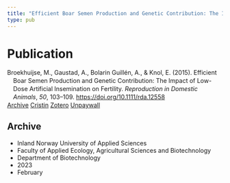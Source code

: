 ```yaml
---
title: "Efficient Boar Semen Production and Genetic Contribution: The Impact of Low-Dose Artificial Insemination on Fertility"
type: pub
---
```

<h1>Publication</h1>
<article id="csl-bib-container-XT7FCIKK" class="csl-bib-container">
  <div class="csl-bib-body" style="line-height: 1.35; padding-left: 1em; text-indent:-1em;">
  <div class="csl-entry">Broekhuijse, M., Gaustad, A., Bolarin Guill&#xE9;n, A., &amp; Knol, E. (2015). Efficient Boar Semen Production and Genetic Contribution: The Impact of Low-Dose Artificial Insemination on Fertility. <i>Reproduction in Domestic Animals</i>, <i>50</i>, 103&#x2013;109. <a href="https://doi.org/10.1111/rda.12558">https://doi.org/10.1111/rda.12558</a></div>
</div>
  <div class="csl-bib-buttons">
    <a href="#taxonomy-article-XT7FCIKK" class="csl-bib-button">Archive</a>
    <a href="https://app.cristin.no/results/show.jsf?id=2127866" alt="Cristin URL" class="csl-bib-button">Cristin</a>
    <a href="http://zotero.org/groups/5022929/items/XT7FCIKK" alt="Zotero URL" class="csl-bib-button">Zotero</a>
    <a href="https://onlinelibrary.wiley.com/doi/pdfdirect/10.1111/rda.12558" class="csl-bib-button">Unpaywall</a>
  </div>
  <div id="csl-bib-meta-container-XT7FCIKK"></div>
</article>
<div id="csl-bib-meta-XT7FCIKK" class="csl-bib-meta">
  <article id="taxonomy-article-XT7FCIKK" class="taxonomy-article">
    <h1>Archive</h1>
    <ul>
      <li>Inland Norway University of Applied Sciences</li>
      <li>Faculty of Applied Ecology, Agricultural Sciences and Biotechnology</li>
      <li>Department of Biotechnology</li>
      <li>2023</li>
      <li>February</li>
    </ul>
  </article>
</div>
